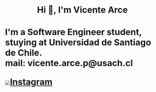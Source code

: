 <h1 align="center"> Hi 👋, I'm Vicente Arce <h1>
 <p>I'm a Software Engineer student, stuying at Universidad de Santiago de Chile.<br>
 mail: vicente.arce.p@usach.cl</p>
 <a href="https://www.instagram.com/_.v.xcente._/"><img src="[https://www.pngwing.com/es/free-png-bmozj](https://w7.pngwing.com/pngs/191/478/png-transparent-social-media-facebook-emoji-icon-instagram-icon-instagram-logo-text-rectangle-magenta-thumbnail.png)">Instagram</a>









<!--
**VicenteArce/VicenteArce** is a ✨ _special_ ✨ repository because its `README.md` (this file) appears on your GitHub profile.

Here are some ideas to get you started:

- 🔭 I’m currently working on ...
- 🌱 I’m currently learning ...
- 👯 I’m looking to collaborate on ...
- 🤔 I’m looking for help with ...
- 💬 Ask me about ...
- 📫 How to reach me: ...
- 😄 Pronouns: ...
- ⚡ Fun fact: ...
-->
